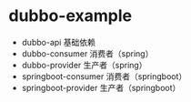 # dubbo-example

- dubbo-api 基础依赖
- dubbo-consumer 消费者（spring）
- dubbo-provider 生产者（spring）
- springboot-consumer 消费者（springboot）
- springboot-provider 生产者（springboot）
